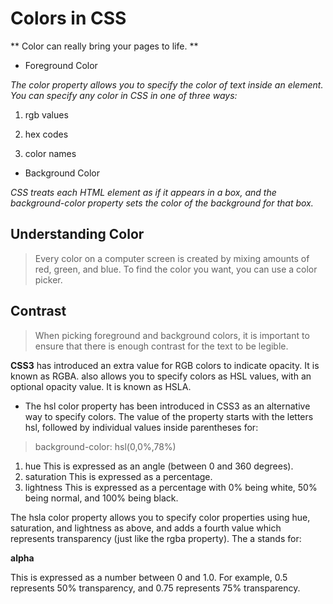 # Colors in CSS
** Color can really bring your pages to life. **

* Foreground Color

*The color property allows you to specify the color of text inside an element. You can specify any color in CSS in one of three ways:*

1. rgb values

2. hex codes

3. color names

* Background Color

*CSS treats each HTML element as if it appears in a box, and the background-color property sets the color of the background for that box.*

## Understanding Color

> Every color on a computer screen is created by mixing amounts of red, green, and blue. To find the color you want, you can use a color picker.

## Contrast
> When picking foreground and background colors, it is important to ensure that there is enough contrast for the text to be legible.

**CSS3** has introduced an extra value for RGB colors to indicate opacity. It is known as RGBA. also allows you to specify colors as HSL values, with an optional opacity value. It is known as HSLA.

* The hsl color property has been introduced in CSS3 as an alternative way to specify colors. The value of the property starts with the letters hsl, followed by individual values inside parentheses for:

> background-color: hsl(0,0%,78%)

1. hue
This is expressed as an angle (between 0 and 360 degrees).
2. saturation
This is expressed as a percentage.
3. lightness
This is expressed as a percentage with 0% being white, 50% being normal, and 100% being black.

The hsla color property allows you to specify color properties using hue, saturation, and lightness as above, and adds a fourth value which represents transparency (just like the rgba property). The a stands for:

**alpha**

This is expressed as a number between 0 and 1.0. For example, 0.5 represents 50% transparency, and 0.75 represents 75% transparency.